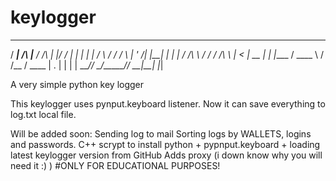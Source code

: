  # keylogger
 
 _____           ______         _  ___    _ 
  / ____|   /\    |___  /   /\   | |/ / |  | |
 | |       /  \      / /   /  \  | ' /| |__| |
 | |      / /\ \    / /   / /\ \ |  < |  __  |
 | |____ / ____ \  / /__ / ____ \| . \| |  | |
  \_____/_/    \_\/_____/_/    \_\_|\_\_|  |_|
        
                                              






A very simple python key logger


This keylogger uses pynput.keyboard listener. Now it can save everything to log.txt local file.


Will be added soon:
  Sending log to mail
  Sorting logs by WALLETS, logins and passwords.
  C++ scrypt to install python + pypnput.keyboard + loading latest keylogger version from GitHub
  Adds proxy (i down know why you will need it :)  )
#ONLY FOR EDUCATIONAL PURPOSES!
